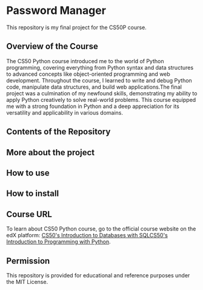 # Password Manager

This repository is my final project for the CS50P course.

## Overview of the Course
The CS50 Python course introduced me to the world of Python programming, covering everything from Python syntax and data structures to advanced concepts like object-oriented programming and web development. Throughout the course, I learned to write and debug Python code, manipulate data structures, and build web applications.The final project was a culmination of my newfound skills, demonstrating my ability to apply Python creatively to solve real-world problems. This course equipped me with a strong foundation in Python and a deep appreciation for its versatility and applicability in various domains.

## Contents of the Repository


## More about the project


## How to use


## How to install


## Course URL

To learn about CS50 Python course, go to the official course website on the edX platform: [CS50's Introduction to Databases with SQLCS50's Introduction to Programming with Python](https://www.edx.org/learn/python/harvard-university-cs50-s-introduction-to-programming-with-python).


## Permission

This repository is provided for educational and reference purposes under the MIT License.
